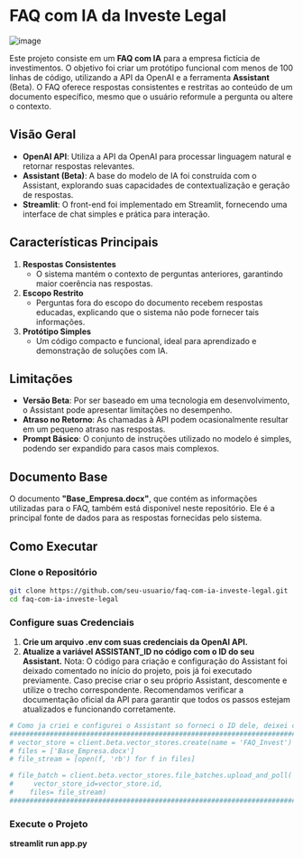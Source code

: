 # FAQ com IA da Investe Legal

![image](https://github.com/user-attachments/assets/38a94993-1674-4a3b-84fe-18d2907690bf)

Este projeto consiste em um **FAQ com IA** para a empresa fictícia de investimentos. O objetivo foi criar um protótipo funcional com menos de 100 linhas de código, utilizando a API da OpenAI e a ferramenta **Assistant** (Beta). O FAQ oferece respostas consistentes e restritas ao conteúdo de um documento específico, mesmo que o usuário reformule a pergunta ou altere o contexto.

## Visão Geral

- **OpenAI API**: Utiliza a API da OpenAI para processar linguagem natural e retornar respostas relevantes.  
- **Assistant (Beta)**: A base do modelo de IA foi construída com o Assistant, explorando suas capacidades de contextualização e geração de respostas.  
- **Streamlit**: O front-end foi implementado em Streamlit, fornecendo uma interface de chat simples e prática para interação.  

## Características Principais

1. **Respostas Consistentes**  
   - O sistema mantém o contexto de perguntas anteriores, garantindo maior coerência nas respostas.  
2. **Escopo Restrito**  
   - Perguntas fora do escopo do documento recebem respostas educadas, explicando que o sistema não pode fornecer tais informações.  
3. **Protótipo Simples**  
   - Um código compacto e funcional, ideal para aprendizado e demonstração de soluções com IA.  

## Limitações

- **Versão Beta**: Por ser baseado em uma tecnologia em desenvolvimento, o Assistant pode apresentar limitações no desempenho.  
- **Atraso no Retorno**: As chamadas à API podem ocasionalmente resultar em um pequeno atraso nas respostas.  
- **Prompt Básico**: O conjunto de instruções utilizado no modelo é simples, podendo ser expandido para casos mais complexos.

## Documento Base

O documento **"Base_Empresa.docx"**, que contém as informações utilizadas para o FAQ, também está disponível neste repositório. Ele é a principal fonte de dados para as respostas fornecidas pelo sistema.  

## Como Executar

### Clone o Repositório
```bash
git clone https://github.com/seu-usuario/faq-com-ia-investe-legal.git
cd faq-com-ia-investe-legal
```

### Configure suas Credenciais

1. **Crie um arquivo .env com suas credenciais da OpenAI API.**
2. **Atualize a variável ASSISTANT_ID no código com o ID do seu Assistant.**
Nota: O código para criação e configuração do Assistant foi deixado comentado no início do projeto, pois já foi executado previamente. Caso precise criar o seu próprio Assistant, descomente e utilize o trecho correspondente. Recomendamos verificar a documentação oficial da API para garantir que todos os passos estejam atualizados e funcionando corretamente.
```bash
# Como ja criei e configurei o Assistant so forneci o ID dele, deixei comentandado para nao criar novamente, abaixo o codigo de criação:
########################################################################
# vector_store = client.beta.vector_stores.create(name = 'FAQ_Invest')
# files = ['Base_Empresa.docx']
# file_stream = [open(f, 'rb') for f in files]

# file_batch = client.beta.vector_stores.file_batches.upload_and_poll(
#     vector_store_id=vector_store.id,
#    files= file_stream)
########################################################################
```

### Execute o Projeto

**streamlit run app.py**






